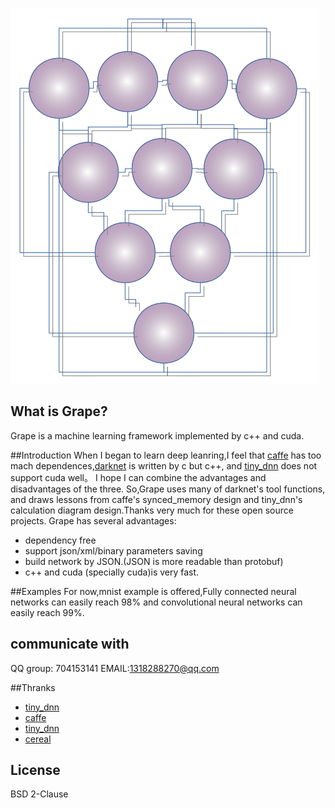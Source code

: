![Grape](/doc/pics/logo.png)

## What is Grape?
Grape is a machine learning framework implemented by c++ and cuda.

##Introduction
When I began to learn deep leanring,I feel that [caffe](https://github.com/BVLC/caffe) has too 
mach dependences,[darknet](https://github.com/pjreddie/darknet) is written by c but c++,
and [tiny_dnn](https://github.com/tiny-dnn/tiny-dnn) does not support cuda well。
I hope I can combine the advantages and disadvantages of the three.
So,Grape uses many of darknet's tool functions, and draws lessons from caffe's 
synced_memory design and tiny_dnn's calculation diagram design.Thanks very 
much for these open source projects.
Grape has several advantages:

* dependency free
* support json/xml/binary parameters saving
* build network by JSON.(JSON is more readable than protobuf)
* c++ and cuda (specially cuda)is very fast.
    
##Examples
For now,mnist example is offered,Fully connected neural networks can easily reach 98% 
and convolutional neural networks can easily reach 99%.


## communicate with
QQ group: 704153141
EMAIL:1318288270@qq.com


##Thranks

* [tiny_dnn](https://github.com/tiny-dnn/tiny-dnn) 
* [caffe](https://github.com/BVLC/caffe)
* [tiny_dnn](https://github.com/tiny-dnn/tiny-dnn)
* [cereal](https://github.com/USCiLab/cereal)

## License
BSD 2-Clause<br />